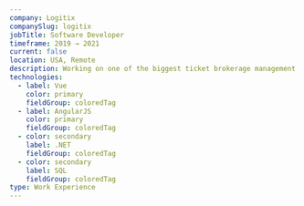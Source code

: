 ```yaml
---
company: Logitix
companySlug: logitix
jobTitle: Software Developer
timeframe: 2019 → 2021
current: false
location: USA, Remote
description: Working on one of the biggest ticket brokerage management systems in the world, I've built new features, improved existing ones, and made huge boosts to performance.
technologies:
  - label: Vue
    color: primary
    fieldGroup: coloredTag
  - label: AngularJS
    color: primary
    fieldGroup: coloredTag
  - color: secondary
    label: .NET
    fieldGroup: coloredTag
  - color: secondary
    label: SQL
    fieldGroup: coloredTag
type: Work Experience
---
```

